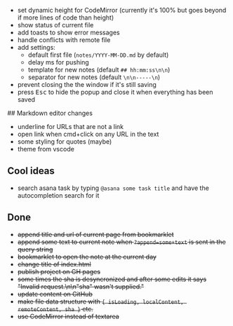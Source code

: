 * set dynamic height for CodeMirror (currently it's 100% but goes beyond if more lines of code than height)
* show status of current file
* add toasts to show error messages
* handle conflicts with remote file
* add settings:
  * default first file (`notes/YYYY-MM-DD.md` by default)
  * delay ms for pushing
  * template for new notes (default `## hh:mm:ss\n\n`)
  * separator for new notes (default `\n\n-----\n`)
* prevent closing the the window if it's still saving
* press <kbd>Esc</kbd> to hide the popup and close it when everything has been saved

## Markdown editor changes
* underline for URLs that are not a link
* open link when cmd+click on any URL in the text
* some styling for quotes (maybe)
* theme from vscode

## Cool ideas

* search asana task by typing `@asana some task title` and have the autocompletion search for it

## Done
* ~~append title and url of current page from bookmarklet~~
* ~~append some text to current note when `?append=some+text` is sent in the query string~~
* ~~bookmarklet to open the note at the current day~~
* ~~change title of index.html~~
* ~~publish project on GH pages~~
* ~~some times the sha is desyncronized and after some edits it says "Invalid request.\n\n\"sha\" wasn't supplied."~~
* ~~update content on GitHub~~
* ~~make file data structure with `{ isLoading, localContent, remoteContent, sha }` etc.~~
* ~~use CodeMirror instead of textarea~~